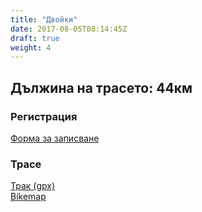 ```yaml
---
title: "Двойки"
date: 2017-08-05T08:14:45Z
draft: true
weight: 4
---
```


## Дължина на трасето: 44км
### Регистрация  
[Форма за записване](https://drive.google.com/open?id=1wEom0nu_1JNHDjRI3wkqZ2encT1Sku3MSGskDd-9wRo)  
### Трасе  
[Трак (gpx)](https://drive.google.com/open?id=0B8lR1_MWHzbCMWhaR1pDeEZXV0k)  
[Bikemap](https://www.bikemap.net/en/route/4143055-murgash-44km/)  
